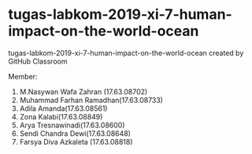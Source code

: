 # tugas-labkom-2019-xi-7-human-impact-on-the-world-ocean
tugas-labkom-2019-xi-7-human-impact-on-the-world-ocean created by GitHub Classroom

Member:
1. M.Nasywan Wafa Zahran (17.63.08702)
2. Muhammad Farhan Ramadhan(17.63.08733)
3. Adila Amanda(17.63.08561)
4. Zona Kalabi(17.63.08849)
5. Arya Tresnawinadi(17.63.08600)
6. Sendi Chandra Dewi(17.63.08648)
7. Farsya Diva Azkaleta (17.63.08818)
